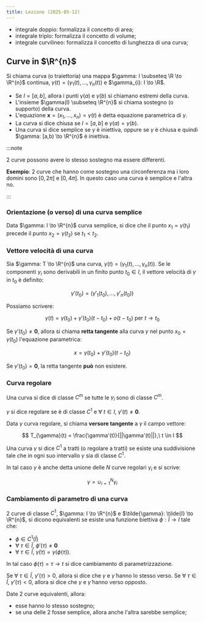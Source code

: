```yaml
---
title: Lezione (2025-05-12)
---
```


- integrale doppio: formalizza il concetto di area;
- integrale triplo: formalizza il concetto di volume;
- integrale curvilineo: formalizza il concetto di lunghezza di una curva;

## Curve in $\R^{n}$

Si chiama curva (o traiettoria) una mappa $\gamma: I \subseteq \R \to \R^{n}$
continua, $\gamma(t) = (\gamma_{1}(t), \ldots, \gamma_{n}(t))$ e
$\gamma_{i}: I \to \R$.

- Se $I = [a,b]$, allora i punti $\gamma(a)$ e $\gamma(b)$ si chiamano estremi
  della curva.
- L'insieme $\gamma(I) \subseteq \R^{n}$ si chiama sostegno (o supporto) della
  curva.
- L'equazione $\mathbf{x} = (x_{1}, \ldots, x_{n}) = \gamma(t)$ è detta
  equazione parametrica di $\gamma$.
- La curva si dice chiusa se $I = [a,b]$ e $\gamma(a) = \gamma(b)$.
- Una curva si dice semplice se $\gamma$ è iniettiva, oppure se $\gamma$ è
  chiusa e quindi $\gamma: [a,b) \to \R^{n}$ è iniettiva.

:::note

2 curve possono avere lo stesso sostegno ma essere differenti.

**Esempio**: 2 curve che hanno come sostegno una circonferenza ma i loro domini
sono $[0,2\pi]$ e $[0,4\pi]$. In questo caso una curva è semplice e l'altra no.

:::

### Orientazione (o verso) di una curva semplice

Data $\gamma: I \to \R^{n}$ curva semplice, si dice che il punto
$x_{1} = \gamma(t_{1})$ precede il punto $x_{2} = \gamma(t_{2})$ se
$t_{1} < t_{2}$.

### Vettore velocità di una curva

Sia $\gamma: T \to \R^{n}$ una curva,
$\gamma(t) = (\gamma_{1}(t), \ldots, \gamma_{n}(t))$. Se le componenti
$\gamma_{i}$ sono derivabili in un finito punto $t_{0} \in I$, il vettore
velocità di $\gamma$ in $t_{0}$ è definito:

$$
\gamma'(t_{0}) = (\gamma'_{1}(t_{0}), \ldots, \gamma'_{n}(t_{0}))
$$

Possiamo scrivere:

$$
\gamma(t) = \gamma(t_{0}) + \gamma'(t_{0})(t-t_{0}) + o(t-t_{0}) \text{ per } t \to t_{0}
$$

Se $\gamma'(t_{0}) \neq \mathbf{0}$, allora si chiama **retta tangente** alla
curva $\gamma$ nel punto $x_{0} = \gamma(t_{0})$ l'equazione parametrica:

$$
x = \gamma(t_{0}) + \gamma'(t_{0})(t-t_{0})
$$

Se $\gamma'(t_{0}) = \mathbf{0}$, la retta tangente **può** non esistere.

### Curva regolare

Una curva si dice di classe $C^{m}$ se tutte le $\gamma_{i}$ sono di classe
$C^{m}$.

$\gamma$ si dice regolare se è di classe $C^{1}$ e
$\forall\ t \in I,\ \gamma'(t) \neq \mathbf{0}$.

Data $\gamma$ curva regolare, si chiama **versore tangente** a $\gamma$ il campo
vettore:

$$
T_{\gamma}(t) = \frac{\gamma'(t)}{||\gamma'(t)||},\ t \in I
$$

Una curva $\gamma$ si dice $C^{1}$ a tratti (o regolare a tratti) se esiste una
suddivisione tale che in ogni suo intervallo $\gamma$ sia di classe $C^{1}$.

In tal caso $\gamma$ è anche detta unione delle $N$ curve regolari $\gamma_{i}$
e si scrive:

$$
\gamma = \cup_{i=1}^{N} \gamma_{i}
$$

### Cambiamento di parametro di una curva

2 curve di classe $C^{1}$, $\gamma: I \to \R^{n}$ e
$\tilde{\gamma}: \tilde{I} \to \R^{n}$, si dicono equivalenti se esiste una
funzione biettiva $\phi: \tilde{I} \to I$ tale che:

- $\phi \in C^{1}(\tilde{I})$
- $\forall\ \tau \in \tilde{I},\ \phi'(\tau) \neq \mathbf{0}$
- $\forall\ \tau \in \tilde{I},\ \tilde{\gamma}(\tau) = \gamma(\phi(\tau))$.

In tal caso $\phi(\tau) = \tau \to t$ si dice cambiamento di parametrizzazione.

Se $\forall\ \tau \in \tilde{I},\ \gamma'(\tau) > 0$, allora si dice che
$\gamma$ e $\tilde{\gamma}$ hanno lo stesso verso. Se
$\forall\ \tau \in \tilde{I},\ \gamma'(\tau) < 0$, allora si dice che $\gamma$ e
$\tilde{\gamma}$ hanno verso opposto.

Date 2 curve equivalenti, allora:

- esse hanno lo stesso sostegno;
- se una delle 2 fosse semplice, allora anche l'altra sarebbe semplice;
